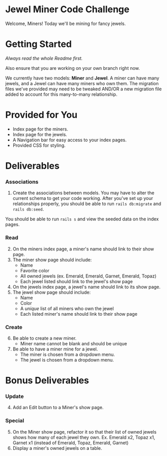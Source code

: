 # Jewel Miner Code Challenge
Welcome, Miners! Today we'll be mining for fancy jewels.

# Getting Started
_Always read the whole Readme first._

Also ensure that you are working on your own branch right now.

We currently have two models: **Miner** and **Jewel**. A miner can have many jewels, and a Jewel can have many miners who own them. The migration files we've provided may need to be tweaked AND/OR a new migration file added to account for this many-to-many relationship.

# Provided for You
- Index page for the miners.
- Index page for the jewels.
- A Navigation bar for easy access to your index pages.
- Provided CSS for styling.

# Deliverables
### Associations
1. Create the associations between models. You may have to alter the current schema to get your code working. After you've set up your relationships properly, you should be able to run `rails db:migrate` and `rails db:seed`.

You should be able to run `rails s` and view the seeded data on the index pages.

### Read
2. On the miners index page, a miner's name should link to their show page.
3. The miner show page should include:
    - Name
    - Favorite color
    - All owned jewels (ex. Emerald, Emerald, Garnet, Emerald, Topaz)
    - Each jewel listed should link to the jewel's show page
4. On the jewels index page, a jewel's name should link to its show page.
5. The jewel show page should include:
    - Name
    - Color
    - A *unique* list of all miners who own the jewel
    - Each listed miner's name should link to their show page

### Create
6. Be able to create a new miner.
    - Miner name cannot be blank and should be unique
7. Be able to have a miner mine for a jewel.
    - The miner is chosen from a dropdown menu.
    - The jewel is chosen from a dropdown menu.

# Bonus Deliverables

### Update
4. Add an Edit button to a Miner's show page.

### Special
5. On the Miner show page, refactor it so that their list of owned jewels shows how many of each jewel they own.
Ex. Emerald x2, Topaz x1, Garnet x1 (instead of Emerald, Topaz, Emerald, Garnet)
6. Display a miner's owned jewels on a table.
